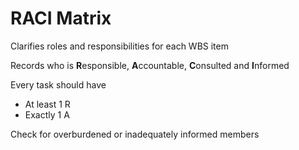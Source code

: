 # RACI Matrix

Clarifies roles and responsibilities for each WBS item

Records who is **R**esponsible, **A**ccountable, **C**onsulted and **I**nformed

Every task should have

- At least 1 R
- Exactly 1 A

Check for overburdened or inadequately informed members
